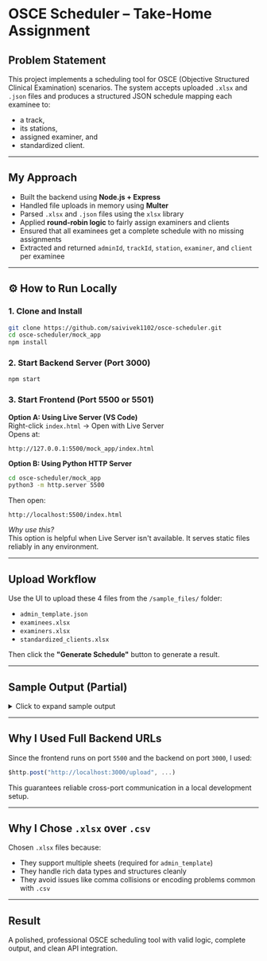 # OSCE Scheduler – Take-Home Assignment

## Problem Statement

This project implements a scheduling tool for OSCE (Objective Structured Clinical Examination) scenarios.
The system accepts uploaded `.xlsx` and `.json` files and produces a structured JSON schedule mapping each examinee to:
- a track,
- its stations,
- assigned examiner, and
- standardized client.

---

##  My Approach

- Built the backend using **Node.js + Express**
- Handled file uploads in memory using **Multer**
- Parsed `.xlsx` and `.json` files using the `xlsx` library
- Applied **round-robin logic** to fairly assign examiners and clients
- Ensured that all examinees get a complete schedule with no missing assignments
- Extracted and returned `adminId`, `trackId`, `station`, `examiner`, and `client` per examinee

---

## ⚙️ How to Run Locally

### 1. Clone and Install

```bash
git clone https://github.com/saivivek1102/osce-scheduler.git
cd osce-scheduler/mock_app
npm install
```

### 2. Start Backend Server (Port 3000)

```bash
npm start
```

### 3. Start Frontend (Port 5500 or 5501)

**Option A: Using Live Server (VS Code)**  
Right-click `index.html` → Open with Live Server  
Opens at:  
```
http://127.0.0.1:5500/mock_app/index.html
```

**Option B: Using Python HTTP Server**

```bash
cd osce-scheduler/mock_app
python3 -m http.server 5500
```

Then open:  
```
http://localhost:5500/index.html
```

*Why use this?*  
This option is helpful when Live Server isn't available. It serves static files reliably in any environment.

---

## Upload Workflow

Use the UI to upload these 4 files from the `/sample_files/` folder:

- `admin_template.json`
- `examinees.xlsx`
- `examiners.xlsx`
- `standardized_clients.xlsx`

Then click the **"Generate Schedule"** button to generate a result.

---

## Sample Output (Partial)

<details>
<summary>Click to expand sample output</summary>

```json
{
  "Examinee_1": {
    "adminId": "admin_1",
    "trackId": "track_1",
    "schedule": [
      {
        "station": "station_1",
        "examiner": "Deborah Holland",
        "client": "Cody Walker"
      },
      {
        "station": "station_2",
        "examiner": "Marissa Reed",
        "client": "Marcus Castillo"
      },
      {
        "station": "station_3",
        "examiner": "Cindy Landry",
        "client": "Linda Luna"
      }
    ]
  },
  "Examinee_2": {
    "adminId": "admin_2",
    "trackId": "track_2",
    "schedule": [
      {
        "station": "station_1",
        "examiner": "Alan Brown",
        "client": "Anthony Kim"
      },
      {
        "station": "station_2",
        "examiner": "Kelly Sanford",
        "client": "Joel Mitchell"
      },
      {
        "station": "station_3",
        "examiner": "Michael Copeland",
        "client": "Michael Waters"
      }
    ]
  }
}
```

</details>

---

## Why I Used Full Backend URLs

Since the frontend runs on port `5500` and the backend on port `3000`, I used:

```js
$http.post("http://localhost:3000/upload", ...)
```

This guarantees reliable cross-port communication in a local development setup.

---

## Why I Chose `.xlsx` over `.csv`

Chosen `.xlsx` files because:

- They support multiple sheets (required for `admin_template`)
- They handle rich data types and structures cleanly
- They avoid issues like comma collisions or encoding problems common with `.csv`

---

## Result

A polished, professional OSCE scheduling tool with valid logic, complete output, and clean API integration.